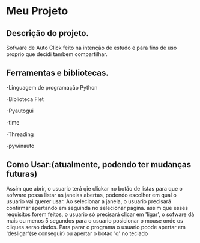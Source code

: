 # Meu Projeto

Descrição do projeto.
--------------------------------------------------------------------------------------------------------------------------
Sofware de Auto Click feito na intenção de estudo e para fins de uso proprio que decidi tambem compartilhar.

Ferramentas e bibliotecas.
--------------------------------------------------------------------------------------------------------------------------

-Linguagem de programação Python 

-Biblioteca Flet

-Pyautogui

-time

-Threading

-pywinauto

Como Usar:(atualmente, podendo ter mudanças futuras)
-------------------------------------------------------------------------------------------------------------------------

Assim que abrir, o usuario terá qie clickar no botão de listas para que o sofware possa listar as janelas abertas, podendo escolher em qual o usuario vai querer usar. Ao selecionar a janela, o usuario precisará confirmar apertando em seguinda no selecionar pagina. assim que esses requisitos forem feitos, o usuario só precisará clicar em 'ligar', o sofware dá mais ou menos 5 segundos para o usuario posicionar o mouse onde os cliques serao dados. Para parar o programa o usuario poode apertar em 'desligar'(se conseguir) ou apertar o botao 'q' no teclado 





